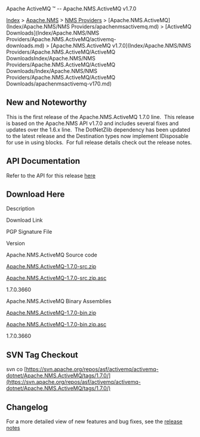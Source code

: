 Apache ActiveMQ ™ -- Apache.NMS.ActiveMQ v1.7.0 

[Index](index.html) > [Apache.NMS](Index/apacheIndex/Overview/nms.md) > [NMS Providers](Index/Apache.NMS/nms-providers.md) > [Apache.NMS.ActiveMQ](Index/Apache.NMS/NMS Providers/apachenmsactivemq.md) > [ActiveMQ Downloads](Index/Apache.NMS/NMS Providers/Apache.NMS.ActiveMQ/activemq-downloads.md) > [Apache.NMS.ActiveMQ v1.7.0](Index/Apache.NMS/NMS Providers/Apache.NMS.ActiveMQ/ActiveMQ DownloadsIndex/Apache.NMS/NMS Providers/Apache.NMS.ActiveMQ/ActiveMQ Downloads/Index/Apache.NMS/NMS Providers/Apache.NMS.ActiveMQ/ActiveMQ Downloads/apachenmsactivemq-v170.md)

New and Noteworthy
------------------

This is the first release of the Apache.NMS.ActiveMQ 1.7.0 line.  This release is based on the Apache.NMS API v1.7.0 and includes several fixes and updates over the 1.6.x line.  The DotNetZlib dependency has been updated to the latest release and the Destination types now implement IDisposable for use in using blocks.  For full release details check out the release notes.

API Documentation
-----------------

Refer to the API for this release [here](nms-Index/Site/NavigationIndex/Site/Navigation/Index/Site/Navigation/api.md)

Download Here
-------------

Description

Download Link

PGP Signature File

Version

Apache.NMS.ActiveMQ Source code

[Apache.NMS.ActiveMQ-1.7.0-src.zip](http://www.apache.org/dyn/closer.lua/activemq/apache-nms/1.7.0/Apache.NMS.ActiveMQ-1.7.0-src.zip)

[Apache.NMS.ActiveMQ-1.7.0-src.zip.asc](http://www.apache.org/dist/activemq/apache-nms/1.7.0/Apache.NMS.ActiveMQ-1.7.0-src.zip.asc)

1.7.0.3660

Apache.NMS.ActiveMQ Binary Assemblies

[Apache.NMS.ActiveMQ-1.7.0-bin.zip](http://www.apache.org/dyn/closer.lua/activemq/apache-nms/1.7.0/Apache.NMS.ActiveMQ-1.7.0-bin.zip)

[Apache.NMS.ActiveMQ-1.7.0-bin.zip.asc](http://www.apache.org/dist/activemq/apache-nms/1.7.0/Apache.NMS.ActiveMQ-1.7.0-bin.zip.asc)

1.7.0.3660

SVN Tag Checkout
----------------

svn co [https://svn.apache.org/repos/asf/activemq/activemq-dotnet/Apache.NMS.ActiveMQ/tags/1.7.0/](https://svn.apache.org/repos/asf/activemq/activemq-dotnet/Apache.NMS.ActiveMQ/tags/1.7.0/)

Changelog
---------

For a more detailed view of new features and bug fixes, see the [release notes](https://issues.apache.org/jira/secure/ReleaseNote.jspa?projectId=12311201&version=12325350)


